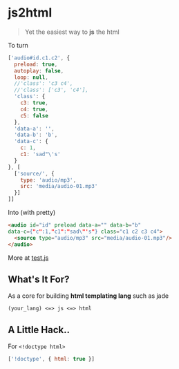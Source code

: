 # js2html

> Yet the easiest way to **js** the html

To turn

```js
['audio#id.c1.c2', {
  preload: true,
  autoplay: false,
  loop: null,
  //'class': 'c3 c4',
  //'class': ['c3', 'c4'],
  'class': {
    c3: true,
    c4: true,
    c5: false
  },
  'data-a': '',
  'data-b': 'b',
  'data-c': {
    c: 1,
    c1: 'sad"\'s'
  }
}, [
  ['source/', {
    type: 'audio/mp3',
    src: 'media/audio-01.mp3'
  }]
]]
```

Into (with pretty)

```html
<audio id="id" preload data-a="" data-b="b"
data-c={"c":1,"c1":"sad\"'s"} class="c1 c2 c3 c4">
  <source type="audio/mp3" src="media/audio-01.mp3"/>
</audio>
```

More at [test.js](test.js)

## What's It For?

As a core for building **html templating lang** such as jade

```
(your_lang) <=> js <=> html
```

## A Little Hack..

For `<!doctype html>`

```js
['!doctype', { html: true }]
```

